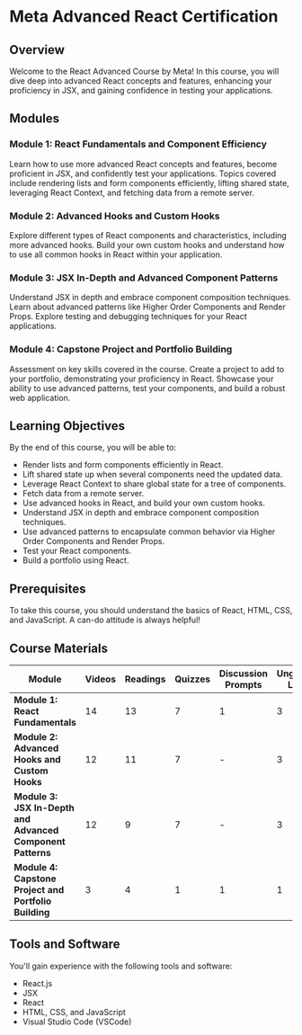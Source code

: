 # Meta Advanced React Certification

## Overview

Welcome to the React Advanced Course by Meta! In this course, you will dive deep into advanced React concepts and features, enhancing your proficiency in JSX, and gaining confidence in testing your applications.

## Modules

### Module 1: React Fundamentals and Component Efficiency

Learn how to use more advanced React concepts and features, become proficient in JSX, and confidently test your applications. Topics covered include rendering lists and form components efficiently, lifting shared state, leveraging React Context, and fetching data from a remote server.

### Module 2: Advanced Hooks and Custom Hooks

Explore different types of React components and characteristics, including more advanced hooks. Build your own custom hooks and understand how to use all common hooks in React within your application.

### Module 3: JSX In-Depth and Advanced Component Patterns

Understand JSX in depth and embrace component composition techniques. Learn about advanced patterns like Higher Order Components and Render Props. Explore testing and debugging techniques for your React applications.

### Module 4: Capstone Project and Portfolio Building

Assessment on key skills covered in the course. Create a project to add to your portfolio, demonstrating your proficiency in React. Showcase your ability to use advanced patterns, test your components, and build a robust web application.

## Learning Objectives

By the end of this course, you will be able to:

- Render lists and form components efficiently in React.
- Lift shared state up when several components need the updated data.
- Leverage React Context to share global state for a tree of components.
- Fetch data from a remote server.
- Use advanced hooks in React, and build your own custom hooks.
- Understand JSX in depth and embrace component composition techniques.
- Use advanced patterns to encapsulate common behavior via Higher Order Components and Render Props.
- Test your React components.
- Build a portfolio using React.

## Prerequisites

To take this course, you should understand the basics of React, HTML, CSS, and JavaScript. A can-do attitude is always helpful!


## Course Materials

| Module                                     | Videos | Readings | Quizzes | Discussion Prompts | Ungraded Labs |
|--------------------------------------------|--------|----------|---------|---------------------|---------------|
| **Module 1: React Fundamentals**            | 14     | 13       | 7       | 1                   | 3             |
| **Module 2: Advanced Hooks and Custom Hooks**| 12     | 11       | 7       | -                   | 3             |
| **Module 3: JSX In-Depth and Advanced Component Patterns** | 12 | 9   | 7       | -                   | 3             |
| **Module 4: Capstone Project and Portfolio Building** | 3    | 4       | 1       | 1                   | 1             |


## Tools and Software

You'll gain experience with the following tools and software:

- React.js
- JSX
- React
- HTML, CSS, and JavaScript
- Visual Studio Code (VSCode)

